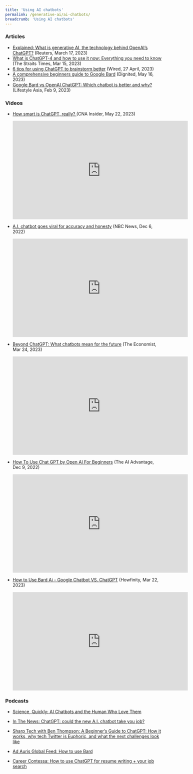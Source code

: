 ```yaml
---
title: 'Using AI chatbots'
permalink: /generative-ai/ai-chatbots/
breadcrumb: 'Using AI chatbots'
---
```


### Articles 

- [Explained: What is generative AI, the technology behind OpenAI’s ChatGPT?](https://www.reuters.com/technology/what-is-generative-ai-technology-behind-openais-chatgpt-2023-03-17/) (Reuters, March 17, 2023) 
- [What is ChatGPT-4 and how to use it now: Everything you need to know](https://www.straitstimes.com/tech/what-is-chatgpt-4-and-how-to-use-it-right-now-everything-you-need-to-know) (The Straits Times, Mar 15, 2023)
- [6 tips for using ChatGPT to brainstorm better](https://www.wired.com/story/how-to-use-chatgpt-brainstorm-ai/) (Wired, 27 April, 2023)
- [A comprehensive beginners guide to Google Bard](https://www.dignited.com/110483/a-comprehensive-beginners-guide-to-google-bard/) (Dignited, May 16, 2023)
- [Google Bard vs OpenAI ChatGPT: Which chatbot is better and why?](https://www.lifestyleasia.com/sg/tech/google-bard-vs-open-ai-chatgpt-which-chatbot-is-better-and-why/) (Lifestyle Asia, Feb 9, 2023) 



### Videos

- [How smart is ChatGPT, really? ](https://youtu.be/JFDE9L7exKU)(CNA Insider, May 22, 2023)

  <iframe width="560" height="315" src="https://www.youtube.com/embed/JFDE9L7exKU" title="YouTube video player" frameborder="0" allow="accelerometer; autoplay; clipboard-write; encrypted-media; gyroscope; picture-in-picture; web-share" allowfullscreen></iframe>

  

- [A.I. chatbot goes viral for accuracy and honesty](https://www.youtube.com/watch?v=BnS-Wv3P5LQ) (NBC News, Dec 6, 2022)

  <iframe width="560" height="315" src="https://www.youtube.com/embed/BnS-Wv3P5LQ" title="YouTube video player" frameborder="0" allow="accelerometer; autoplay; clipboard-write; encrypted-media; gyroscope; picture-in-picture; web-share" allowfullscreen></iframe>

  

- [Beyond ChatGPT: What chatbots mean for the future](https://www.youtube.com/watch?v=dctcfxw13AQ) (The Economist, Mar 24, 2023)

  <iframe width="560" height="315" src="https://www.youtube.com/embed/dctcfxw13AQ" title="YouTube video player" frameborder="0" allow="accelerometer; autoplay; clipboard-write; encrypted-media; gyroscope; picture-in-picture; web-share" allowfullscreen></iframe>

  

- [How To Use Chat GPT by Open AI For Beginners](https://www.youtube.com/watch?v=AXn2XVLf7d0) (The AI Advantage, Dec 9, 2022)

  <iframe width="560" height="315" src="https://www.youtube.com/embed/AXn2XVLf7d0" title="YouTube video player" frameborder="0" allow="accelerometer; autoplay; clipboard-write; encrypted-media; gyroscope; picture-in-picture; web-share" allowfullscreen></iframe>

  

- [How to Use Bard Ai - Google Chatbot VS. ChatGPT](https://www.youtube.com/watch?v=2M2pSADmSDs) (Howfinity, Mar 22, 2023)

  <iframe width="560" height="315" src="https://www.youtube.com/embed/2M2pSADmSDs" title="YouTube video player" frameborder="0" allow="accelerometer; autoplay; clipboard-write; encrypted-media; gyroscope; picture-in-picture; web-share" allowfullscreen></iframe>



### Podcasts 

- [Science, Quickly: AI Chatbots and the Human Who Love Them](https://www.scientificamerican.com/podcast/episode/ai-chatbots-and-the-humans-who-love-them/)

- [In The News: ChatGPT: could the new A.I. chatbot take you job?](https://open.spotify.com/episode/2kODpAMmOXHIYD8kklXRQt)
- [Sharp Tech with Ben Thompson: A Beginner’s Guide to ChatGPT: How it works, why tech Twitter is Euphoric, and what the next challenges look like](https://open.spotify.com/episode/5bKK7foJPkaSc4DB44kPsb)
- [Ad Auris Global Feed: How to use Bard](https://open.spotify.com/episode/5N1mEYUKidAemdLFFTTjAe)
- [Career Contessa: How to use ChatGPT for resume writing + your job search](https://open.spotify.com/episode/3UQMtenuECENc1d0sq3Rur)